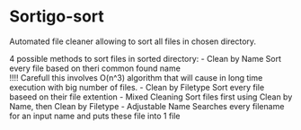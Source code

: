 # Sortigo-sort
Automated file cleaner allowing to sort all files in chosen directory.



4 possible methods to sort files in sorted directory:
	- Clean by Name 			Sort every file based on theri common found name   
 								!!!! Carefull this involves O(n^3) algorithm that will cause in long time execution with big number of files.
	- Clean by Filetype			Sort every file baseed on their file extention
 	- Mixed Cleaning			Sort files first using Clean by Name, then Clean by Filetype
  	- Adjustable Name			Searches every filename for an input name and puts these file into 1 file



  

